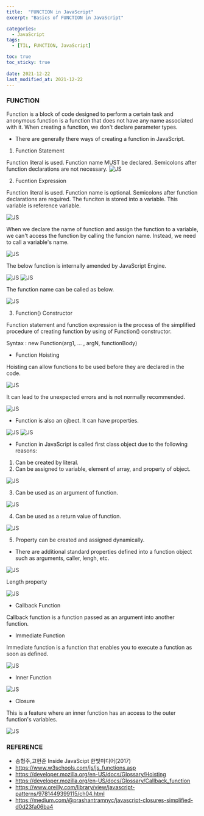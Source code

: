 ```yaml
---
title:  "FUNCTION in JavaScript"
excerpt: "Basics of FUNCTION in JavaScript"

categories:
  - JavaScript
tags:
  - [TIL, FUNCTION, JavaScript]

toc: true
toc_sticky: true
 
date: 2021-12-22
last_modified_at: 2021-12-22
---
```

### FUNCTION
Function is a block of code designed to perform a certain task and anonymous function is a function that does not have any name associated with it. When creating a function, we don't declare parameter types.

* There are generally there ways of creating a function in JavaScript.

1. Function Statement

Function literal is used.
Function name MUST be declared. 
Semicolons after function declarations are not necessary.
![JS](/img/JavaScript/js2/2021-12-22-JS2-1.jpg)

2. Fucntion Expression

Function literal is used.
Function name is optional.
Semicolons after function declarations are required.
The funciton is stored into a variable.
This variable is reference variable.

![JS](/img/JavaScript/js2/2021-12-22-JS2-2.jpg)

When we declare the name of function and assign the function to a variable, we can't access the function by calling the funcion name. Instead, we need to call a variable's name.

![JS](/img/JavaScript/js2/2021-12-22-JS2-3.jpg)

The below function is internally amended by JavaScript Engine.

![JS](/img/JavaScript/js2/2021-12-22-JS2-4.jpg)
![JS](/img/JavaScript/js2/2021-12-22-JS2-5.jpg)

The function name can be called as below.

![JS](/img/JavaScript/js2/2021-12-22-JS2-6.jpg)

3. Function() Constructor 

Function statement and function expression is the process of the simplified procedure of creating function by using of Function() constructor.

Syntax :
new Function(arg1, ... , argN, functionBody)

* Function Hoisting

Hoisting can allow functions to be used before they are declared in the code.

![JS](/img/JavaScript/js2/2021-12-22-JS2-7.jpg)

It can lead to the unexpected errors and is not normally recommended.

![JS](/img/JavaScript/js2/2021-12-22-JS2-8.jpg)

* Function is also an ojbect. It can have properties.

![JS](/img/JavaScript/js2/2021-12-22-JS2-9.jpg)
![JS](/img/JavaScript/js2/2021-12-22-JS2-10.jpg)

* Function in JavaScript is called first class object due to the following reasons:

1. Can be created by literal.
2. Can be assigned to variable, element of array, and property of object.

![JS](/img/JavaScript/js2/2021-12-22-JS2-11.jpg)

3. Can be used as an argument of function.

![JS](/img/JavaScript/js2/2021-12-22-JS2-12.jpg)

4. Can be used as a return value of function.

![JS](/img/JavaScript/js2/2021-12-22-JS2-13.jpg)

5. Property can be created and assigned dynamically.

* There are additional standard properties defined into a function object such as arguments, caller, lengh, etc.

![JS](/img/JavaScript/js2/2021-12-22-JS2-14.jpg)

Length property

![JS](/img/JavaScript/js2/2021-12-22-JS2-15.jpg)

* Callback Function

Callback function is a function passed as an argument into another function.

* Immediate Function

Immediate function is a function that enables you to execute a function as soon as defined.

![JS](/img/JavaScript/js2/2021-12-22-JS2-16.jpg)

* Inner Function

![JS](/img/JavaScript/js2/2021-12-22-JS2-17.jpg)

* Closure

This is a feature where an inner function has an access to the outer function's variables.

![JS](/img/JavaScript/js2/2021-12-22-JS2-18.jpg)


### REFERENCE 
* 송형주,고현준 Inside JavaScipt 한빛미디어(2017)
* https://www.w3schools.com/js/js_functions.asp
* https://developer.mozilla.org/en-US/docs/Glossary/Hoisting
* https://developer.mozilla.org/en-US/docs/Glossary/Callback_function
* https://www.oreilly.com/library/view/javascript-patterns/9781449399115/ch04.html
* https://medium.com/@prashantramnyc/javascript-closures-simplified-d0d23fa06ba4




